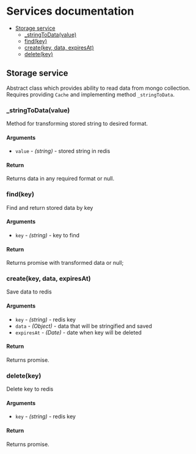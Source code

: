# Services documentation

- [Storage service](#storage-service)
  - [_stringToData(value)](#_stringtodatavalue)
  - [find(key)](#findkey)
  - [create(key, data, expiresAt)](#createkey-data-expiresat)
  - [delete(key)](#deletekey)

## Storage service

Abstract class which provides ability to read data from mongo collection. Requires providing `Cache` and implementing method `_stringToData`.

### _stringToData(value)

Method for transforming stored string to desired format.

#### Arguments

- `value` - *(string)* - stored string in redis

#### Return

Returns data in any required format or null.

### find(key)

Find and return stored data by key

#### Arguments

- `key` - *(string)* - key to find

#### Return

Returns promise with transformed data or null;

### create(key, data, expiresAt)

Save data to redis

#### Arguments

- `key` - *(string)* - redis key
- `data` - *(Object)* - data that will be stringified and saved
- `expiresAt` - *(Date)* - date when key will be deleted

#### Return

Returns promise.

### delete(key)

Delete key to redis

#### Arguments

- `key` - *(string)* - redis key

#### Return

Returns promise.

